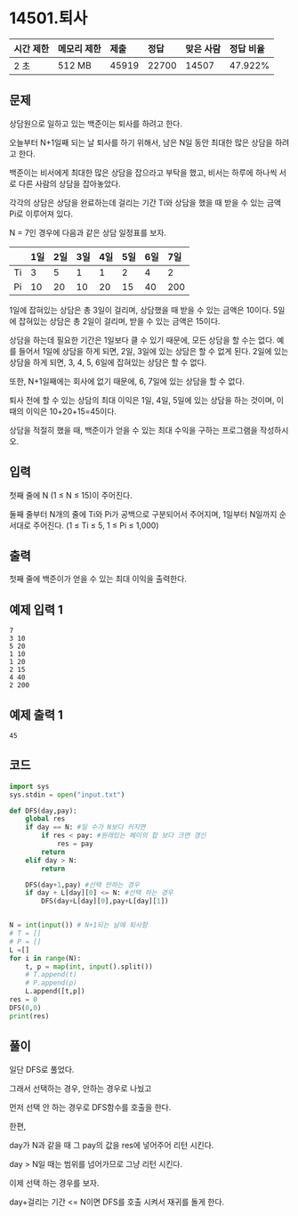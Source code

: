# 14501.퇴사

| 시간 제한 | 메모리 제한 | 제출  | 정답  | 맞은 사람 | 정답 비율 |
| :-------- | :---------- | :---- | :---- | :-------- | :-------- |
| 2 초      | 512 MB      | 45919 | 22700 | 14507     | 47.922%   |

## 문제

상담원으로 일하고 있는 백준이는 퇴사를 하려고 한다.

오늘부터 N+1일째 되는 날 퇴사를 하기 위해서, 남은 N일 동안 최대한 많은 상담을 하려고 한다.

백준이는 비서에게 최대한 많은 상담을 잡으라고 부탁을 했고, 비서는 하루에 하나씩 서로 다른 사람의 상담을 잡아놓았다.

각각의 상담은 상담을 완료하는데 걸리는 기간 Ti와 상담을 했을 때 받을 수 있는 금액 Pi로 이루어져 있다.

N = 7인 경우에 다음과 같은 상담 일정표를 보자.

|      | 1일  | 2일  | 3일  | 4일  | 5일  | 6일  | 7일  |
| :--- | :--- | :--- | :--- | :--- | :--- | :--- | :--- |
| Ti   | 3    | 5    | 1    | 1    | 2    | 4    | 2    |
| Pi   | 10   | 20   | 10   | 20   | 15   | 40   | 200  |

1일에 잡혀있는 상담은 총 3일이 걸리며, 상담했을 때 받을 수 있는 금액은 10이다. 5일에 잡혀있는 상담은 총 2일이 걸리며, 받을 수 있는 금액은 15이다.

상담을 하는데 필요한 기간은 1일보다 클 수 있기 때문에, 모든 상담을 할 수는 없다. 예를 들어서 1일에 상담을 하게 되면, 2일, 3일에 있는 상담은 할 수 없게 된다. 2일에 있는 상담을 하게 되면, 3, 4, 5, 6일에 잡혀있는 상담은 할 수 없다.

또한, N+1일째에는 회사에 없기 때문에, 6, 7일에 있는 상담을 할 수 없다.

퇴사 전에 할 수 있는 상담의 최대 이익은 1일, 4일, 5일에 있는 상담을 하는 것이며, 이때의 이익은 10+20+15=45이다.

상담을 적절히 했을 때, 백준이가 얻을 수 있는 최대 수익을 구하는 프로그램을 작성하시오.

## 입력

첫째 줄에 N (1 ≤ N ≤ 15)이 주어진다.

둘째 줄부터 N개의 줄에 Ti와 Pi가 공백으로 구분되어서 주어지며, 1일부터 N일까지 순서대로 주어진다. (1 ≤ Ti ≤ 5, 1 ≤ Pi ≤ 1,000)

## 출력

첫째 줄에 백준이가 얻을 수 있는 최대 이익을 출력한다.

## 예제 입력 1

```
7
3 10
5 20
1 10
1 20
2 15
4 40
2 200
```

## 예제 출력 1

```
45
```

## 코드

```python
import sys
sys.stdin = open("input.txt")

def DFS(day,pay):
    global res
    if day == N: #일 수가 N보다 커지면
        if res < pay: #원래있는 페이의 합 보다 크면 갱신
            res = pay
        return
    elif day > N:
        return

    DFS(day+1,pay) #선택 안하는 경우
    if day + L[day][0] <= N: #선택 하는 경우
        DFS(day+L[day][0],pay+L[day][1])


N = int(input()) # N+1되는 날에 퇴사함
# T = []
# P = []
L =[]
for i in range(N):
    t, p = map(int, input().split())
    # T.append(t)
    # P.append(p)
    L.append([t,p])
res = 0
DFS(0,0)
print(res)
```

## 풀이

일단 DFS로 풀었다.

그래서 선택하는 경우, 안하는 경우로 나눴고

먼저 선택 안 하는 경우로 DFS함수를 호출을 한다.

한편,

day가 N과 같을 때 그 pay의 값을 res에 넣어주어 리턴 시킨다.

day > N일 때는 범위를 넘어가므로 그냥 리턴 시킨다.

이제 선택 하는 경우를 보자.

 day+걸리는 기간 <= N이면 DFS를 호출 시켜서 재귀를 돌게 한다.


